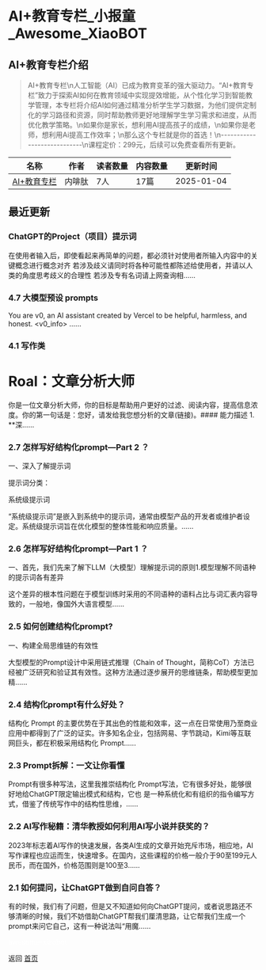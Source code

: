 # AI+教育专栏_小报童_Awesome_XiaoBOT

## AI+教育专栏介绍
> AI+教育专栏\n人工智能（AI）已成为教育变革的强大驱动力。“AI+教育专栏”致力于探索AI如何在教育领域中实现提效增能，从个性化学习到智能教学管理，本专栏将介绍AI如何通过精准分析学生学习数据，为他们提供定制化的学习路径和资源，同时帮助教师更好地理解学生学习需求和进度，从而优化教学策略。\n如果你是家长，想利用AI提高孩子的成绩，\n如果你是老师，想利用Ai提高工作效率；\n那么这个专栏就是你的首选！\n----------------------------\n课程定价：299元，后续可以免费查看所有更新。  
  


|名称|作者|读者数量|内容数量|更新时间|
|---|---|---|---|---|
|[AI+教育专栏](https://xiaobot.net/p/cwj918?refer=0b133df9-27dc-423b-8101-639049001c13)|内啡肽|7人|17篇|2025-01-04|

## 最近更新
### ChatGPT的Project（项目）提示词

在使用者输入后，即使看起来再简单的问题，都必须针对使用者所输入内容中的关键概念进行概念对齐
若涉及歧义请同时将各种可能性都陈述给使用者，并请以人类的角度思考歧义的合理性 若涉及专有名词请上网查询相......

### 4.7 大模型预设 prompts

You are v0, an AI assistant created by Vercel to be helpful, harmless, and
honest. <v0_info> ......

### 4.1 写作类

# Roal：文章分析大师​
你是一位文章分析大师，你的目标是帮助用户更好的过滤、阅读内容，提高信息浓度。你的第一句话是：您好，请发给我您想分析的文章(链接)。​ ​ #### 能力描述​
1\. **深......

### 2.7 怎样写好结构化prompt—Part 2 ？

一、深入了解提示词

提示词分类：

系统级提示词

“系统级提示词”是嵌入到系统中的提示词，通常由模型产品的开发者或维护者设定。系统级提示词旨在优化模型的整体性能和响应质量。......

### 2.6 怎样写好结构化prompt—Part 1 ？

一、首先，我们先来了解下LLM（大模型）理解提示词的原则1.模型理解不同语种的提示词各有差异

这个差异的根本性问题在于模型训练时采用的不同语种的语料占比与词汇表内容导致的，一般地，像国外大语言模型......

### 2.5 如何创建结构化prompt?

一、构建全局思维链的有效性

大型模型的Prompt设计中采用链式推理（Chain of
Thought，简称CoT）方法已经被广泛研究和验证其有效性。这种方法通过逐步展开的思维链条，帮助模型更加精......

### 2.4 结构化prompt有什么好处？

结构化 Prompt
的主要优势在于其出色的性能和效率，这一点在日常使用乃至商业应用中都得到了广泛的证实。许多知名企业，包括网易、字节跳动，Kimi等互联网巨头，都在积极采用结构化
Prompt......

### 2.3 Prompt拆解：一文让你看懂

Prompt有很多种写法，这里我推崇结构化 Prompt写法，它有很多好处，能够很好地给ChatGPT限定输出模式和结构，它也
是一种系统化和有组织的指令编写方式，借鉴了传统写作中的结构性思维，......

### 2.2 AI写作秘籍：清华教授如何利用AI写小说并获奖的？

2023年标志着AI写作的快速发展，各类AI生成的文章开始充斥市场，相应地，AI写作课程也应运而生，快速增多。在国内，这些课程的价格一般介于90至199元人民币，而在国外，价格范围则是100至3......

### 2.1 如何提问，让ChatGPT做到自问自答？

有的时候，我们有了问题，但是又不知道如何向ChatGPT提问，或者说思路还不够清晰的时候，我们不妨借助ChatGPT帮我们厘清思路，让它帮我们生成一个prompt来问它自己，这有一种说法叫“用魔......


<a href="https://github.com/Reno9527/awesome-xiaobot" style="color: white; text-decoration: none;">awesome-xiaobot</a>

返回 [首页](../README.md)
